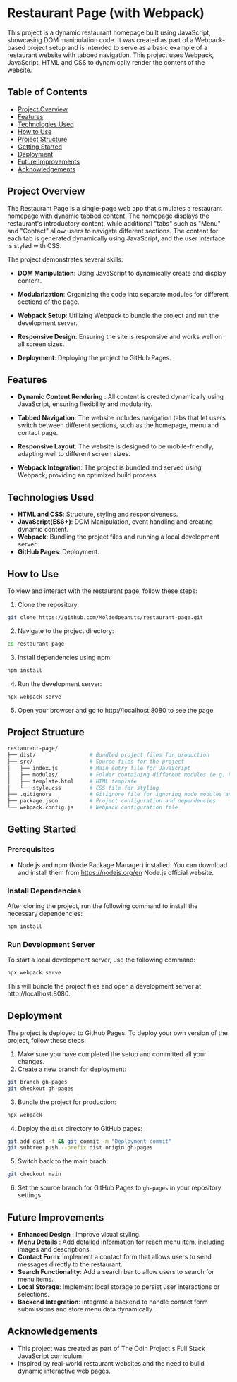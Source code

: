 # Restaurant Page (with Webpack)
This project is a dynamic restaurant homepage built using JavaScript, showcasing DOM manipulation code. It was created as part of a Webpack-based project setup and is intended to serve as a basic example of a restaurant website with tabbed navigation. This project uses Webpack, JavaScript, HTML and CSS to dynamically render the content of the website.

## Table of Contents

- [Project Overview](#project-overview)
- [Features](#features)
- [Technologies Used](#technologies-used)
- [How to Use](#how-to-use)
- [Project Structure](#project-structure)
- [Getting Started](#getting-started)
- [Deployment](#deployment)
- [Future Improvements](#future-improvements)
- [Acknowledgements](#ackgnowledgements)


## Project Overview

The Restaurant Page is a single-page web app that simulates a restaurant homepage with dynamic tabbed content. The homepage displays the restaurant's introductory content, while additional "tabs" such as "Menu" and "Contact" allow users to navigate different sections. The content for each tab is generated dynamically using JavaScript, and the user interface is styled with CSS.

The project demonstrates several skills:
- **DOM Manipulation**: Using JavaScript to dynamically create and display content.

- **Modularization**: Organizing the code into separate modules for different sections of the page.

- **Webpack Setup**: Utilizing Webpack to bundle the project and run the development server.

- **Responsive Design**: Ensuring the site is responsive and works well on all screen sizes.

- **Deployment**: Deploying the project to GitHub Pages.


## Features

- **Dynamic Content Rendering** : All content is created dynamically using JavaScript, ensuring flexibility and modularity.

- **Tabbed Navigation**: The website includes navigation tabs that let users switch between different sections, such as the homepage, menu and contact page.

- **Responsive Layout**: The website is designed to be mobile-friendly, adapting well to different screen sizes.

- **Webpack Integration**: The project is bundled and served using Webpack, providing an optimized build process.


## Technologies Used

- **HTML and CSS**: Structure, styling and responsiveness.
- **JavaScript(ES6+)**: DOM Manipulation, event handling and creating dynamic content.
- **Webpack**: Bundling the project files and running a local development server.
- **GitHub Pages**: Deployment.



## How to Use

To view and interact with the restaurant page, follow these steps:

1. Clone the repository:
```bash
git clone https://github.com/Moldedpeanuts/restaurant-page.git
```

2. Navigate to the project directory:
```bash
cd restaurant-page
```

3. Install dependencies using npm:
```bash
npm install
```

4. Run the development server:
```bash
npx webpack serve
```

5. Open your browser and go to http://localhost:8080 to see the page.


## Project Structure

```graphql
restaurant-page/
├── dist/                 # Bundled project files for production
├── src/                  # Source files for the project
│   ├── index.js          # Main entry file for JavaScript
│   ├── modules/          # Folder containing different modules (e.g. homepage, menu, contact)
│   ├── template.html     # HTML template
│   └── style.css         # CSS file for styling
├── .gitignore            # Gitignore file for ignoring node_modules and dist
├── package.json          # Project configuration and dependencies
└── webpack.config.js     # Webpack configuration file
```


## Getting Started

### Prerequisites

- Node.js and npm (Node Package Manager) installed. You can download and install them from https://nodejs.org/en Node.js official website.

### Install Dependencies

After cloning the project, run the following command to install the necessary dependencies:
```bash
npm install
```

### Run Development Server

To start a local development server, use the following command:
```bash
npx webpack serve
```

This will bundle the project files and open a development server at http://localhost:8080.


## Deployment
The project is deployed to GitHub Pages. To deploy your own version of the project, follow these steps:
1. Make sure you have completed the setup and committed all your changes.
2. Create a new branch for deployment:
```bash
git branch gh-pages
git checkout gh-pages
```

3. Bundle the project for production:
```bash
npx webpack
```

4. Deploy the `dist` directory to GitHub pages:
```bash
git add dist -f && git commit -m "Deployment commit"
git subtree push --prefix dist origin gh-pages
```

5. Switch back to the main brach:
```bash
git checkout main
```

6. Set the source branch for GitHub Pages to `gh-pages` in your repository settings.


## Future Improvements

- **Enhanced Design** : Improve visual styling.
- **Menu Details** : Add detailed information for reach menu item, including images and descriptions.
- **Contact Form**: Implement a contact form that allows users to send messages directly to the restaurant.
- **Search Functionality**: Add a search bar to allow users to search for menu items.
- **Local Storage**: Implement local storage to persist user interactions or selections.
- **Backend Integration**: Integrate a backend to handle contact form submissions and store menu data dynamically.


## Acknowledgements

- This project was created as part of The Odin Project's Full Stack JavaScript curriculum.
- Inspired by real-world restaurant websites and the need to build dynamic interactive web pages.


